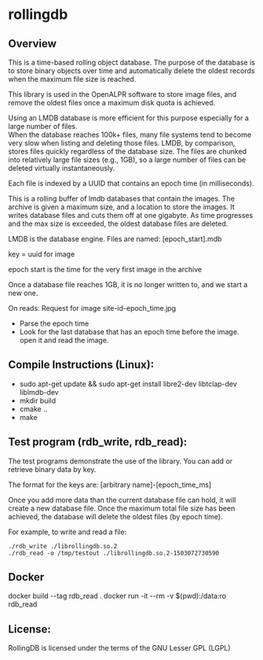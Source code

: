rollingdb
==============

Overview
---------

This is a time-based rolling object database.  The purpose of the database is to store binary objects
over time and automatically delete the oldest records when the maximum file size is reached.

This library is used in the OpenALPR software to store image files, and remove the oldest files once 
a maximum disk quota is achieved.

Using an LMDB database is more efficient for this purpose especially for a large number of files.  
When the database reaches 100k+ files, many file systems tend to become very slow when listing and 
deleting those files.  LMDB, by comparison, stores files quickly regardless of the database size.
The files are chunked into relatively large file sizes (e.g., 1GB), so a large number of files can be 
deleted virtually instantaneously.

Each file is indexed by a UUID that contains an epoch time (in milliseconds).

This is a rolling buffer of lmdb databases that contain the images.  The archive 
is given a maximum size, and a location to store the images.  It writes database files and 
cuts them off at one gigabyte.  As time progresses and the max size is exceeded, the oldest 
database files are deleted.

LMDB is the database engine.  Files are named:
[epoch_start].mdb

key = uuid for image

epoch start is the time for the very first image in the archive

Once a database file reaches 1GB, it is no longer written to, and we start a new one.

On reads:
Request for image site-id-epoch_time.jpg
  - Parse the epoch time
  - Look for the last database that has an epoch time before the image.  open it and read the image.



Compile Instructions (Linux):
------------------------------

  - sudo apt-get update && sudo apt-get install libre2-dev libtclap-dev liblmdb-dev
  - mkdir build
  - cmake ..
  - make 

Test program (rdb_write, rdb_read):
------------------------------------

  The test programs demonstrate the use of the library.  You can add or retrieve binary data by key.

  The format for the keys are: [arbitrary name]-[epoch_time_ms]

  Once you add more data than the current database file can hold, it will create a new database file.  Once the 
  maximum total file size has been achieved, the database will delete the oldest files (by epoch time).

  For example, to write and read a file:
  
  ```
  ./rdb_write ./librollingdb.so.2
  ./rdb_read -o /tmp/testout ./librollingdb.so.2-1503072730590
  ```

Docker
------
  docker build --tag rdb_read .
  docker run -it --rm -v $(pwd):/data:ro rdb_read    

License:
---------

RollingDB is licensed under the terms of the GNU Lesser GPL (LGPL)
